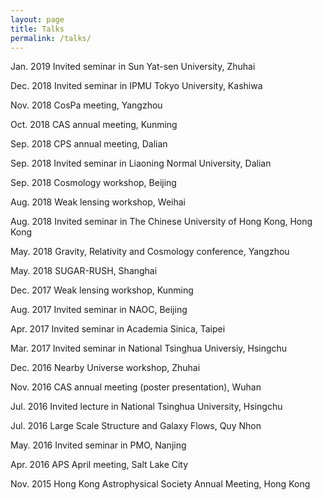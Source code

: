 ```yaml
---
layout: page
title: Talks
permalink: /talks/
---
```

Jan. 2019 Invited seminar in Sun Yat-sen University, Zhuhai

Dec. 2018 Invited seminar in IPMU Tokyo University, Kashiwa

Nov. 2018 CosPa meeting, Yangzhou

Oct. 2018 CAS annual meeting, Kunming
 
Sep. 2018 CPS annual meeting, Dalian

Sep. 2018 Invited seminar in Liaoning Normal University, Dalian 

Sep. 2018 Cosmology workshop, Beijing

Aug. 2018 Weak lensing workshop, Weihai

Aug. 2018 Invited seminar in The Chinese University of Hong Kong, Hong Kong

May. 2018 Gravity, Relativity and Cosmology conference, Yangzhou

May. 2018 SUGAR-RUSH, Shanghai

Dec. 2017 Weak lensing workshop, Kunming

Aug. 2017 Invited seminar in NAOC, Beijing

Apr. 2017 Invited seminar in Academia Sinica, Taipei

Mar. 2017 Invited seminar in National Tsinghua Universiy, Hsingchu

Dec. 2016 Nearby Universe workshop, Zhuhai

Nov. 2016 CAS annual meeting (poster presentation), Wuhan

Jul. 2016 Invited lecture in National Tsinghua University, Hsingchu

Jul. 2016 Large Scale Structure and Galaxy Flows, Quy Nhon

May. 2016 Invited seminar in PMO, Nanjing

Apr. 2016 APS April meeting, Salt Lake City

Nov. 2015 Hong Kong Astrophysical Society Annual Meeting, Hong Kong
